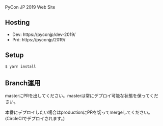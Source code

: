 PyCon JP 2019 Web Site

## Hosting

- Dev: https://pyconjp/dev-2019/
- Prd: https://pyconjp/2019/

## Setup

``` bash
$ yarn install
```

## Branch運用

masterにPRを出してください。masterは常にデプロイ可能な状態を保ってください。

本番にデプロイしたい場合はproductionにPRを切ってmergeしてください。(CircleCIでデプロイされます。)